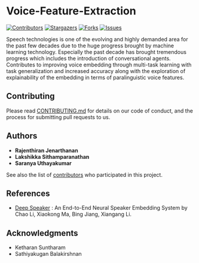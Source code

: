 # Voice-Feature-Extraction
[![Contributors][contributors-shield]][contributors-url]
[![Stargazers][stars-shield]][stars-url]
[![Forks][forks-shield]][forks-url]
[![Issues][issues-shield]][issues-url]

Speech technologies is one of the evolving and highly demanded area for the past few decades due to the huge progress brought by machine learning technology. Especially the past decade has brought tremendous progress which includes the introduction of conversational agents. Contributes to improving voice embedding through multi-task learning with task generalization and increased accuracy along with the exploration of explainability of the embedding in terms of paralinguistic voice features.

## Contributing

Please read [CONTRIBUTING.md](https://github.com/Jenarthanan14/Voice-Feature-Extraction/blob/master/CONTRIBUTING.md) for details on our code of conduct, and the process for submitting pull requests to us.

## Authors

* **Rajenthiran Jenarthanan**
* **Lakshikka Sithamparanathan**
* **Saranya Uthayakumar**

See also the list of [contributors](https://github.com/Jenarthanan14/Voice-Feature-Extraction/contributors) who participated in this project.

## References

* [Deep Speaker](http://daringfireball.net/projects/markdown/) : An End-to-End Neural Speaker Embedding System by Chao Li, Xiaokong Ma, Bing Jiang, Xiangang Li.

## Acknowledgments

* Ketharan Suntharam
* Sathiyakugan Balakirshnan

[contributors-shield]: https://img.shields.io/github/contributors/Jenarthanan14/Voice-Feature-Extraction.svg?style=flat-square
[contributors-url]: https://github.com/Jenarthanan14/Voice-Feature-Extraction/graphs/contributors
[forks-shield]: https://img.shields.io/github/forks/Jenarthanan14/Voice-Feature-Extraction.svg?style=flat-square
[forks-url]: https://github.com/Jenarthanan14/Voice-Feature-Extraction/network/members
[stars-shield]: https://img.shields.io/github/stars/Jenarthanan14/Voice-Feature-Extraction.svg?style=flat-square
[stars-url]: https://github.com/Jenarthanan14/Voice-Feature-Extraction/stargazers
[issues-shield]: https://img.shields.io/github/issues/Jenarthanan14/Voice-Feature-Extraction.svg?style=flat-square
[issues-url]: https://github.com/Jenarthanan14/Voice-Feature-Extraction/issues
[license-shield]: https://img.shields.io/github/license/Jenarthanan14/Voice-Feature-Extraction.svg?style=flat-square
[license-url]: https://github.com/Jenarthanan14/Software-Engneering-Project/blob/master/LICENSE.txt
[linkedin-shield]: https://img.shields.io/badge/-LinkedIn-black.svg?style=flat-square&logo=linkedin&colorB=555
[linkedin-url]: https://www.linkedin.com/in/jenarthanan-rajenthiram/
[travis-image]: https://img.shields.io/travis/dbader/node-datadog-metrics/master.svg?style=flat-square
[travis-url]: https://travis-ci.org/dbader/node-datadog-metrics
[npm-downloads]: https://img.shields.io/npm/dm/datadog-metrics.svg?style=flat-square
[npm-url]: https://npmjs.org/package/datadog-metrics
